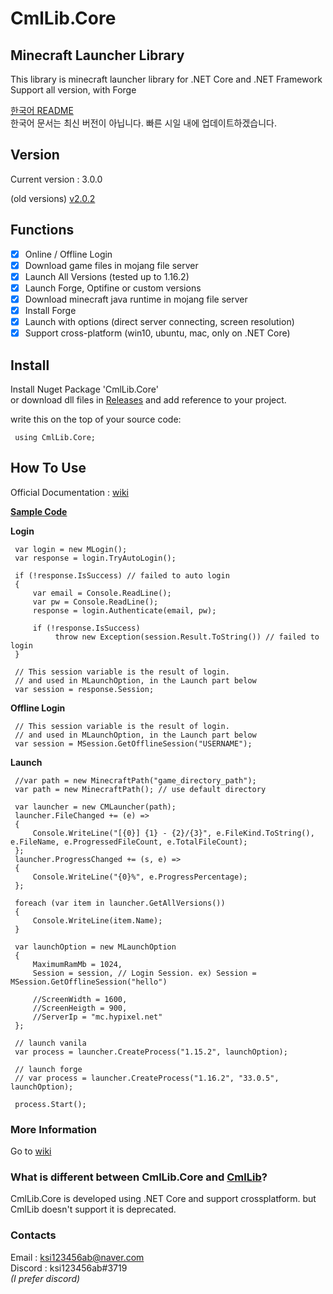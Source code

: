 # CmlLib.Core

## Minecraft Launcher Library

This library is minecraft launcher library for .NET Core and .NET Framework  
Support all version, with Forge

[한국어 README](https://github.com/AlphaBs/CmlLib.Core/blob/master/docs/README-kr.md)  
한국어 문서는 최신 버전이 아닙니다. 빠른 시일 내에 업데이트하겠습니다.

## Version

Current version : 3.0.0

(old versions)
[v2.0.2](https://github.com/AlphaBs/CmlLib.Core/tree/v2.0.2)

## Functions

-   [x] Online / Offline Login
-   [x] Download game files in mojang file server
-   [x] Launch All Versions (tested up to 1.16.2)
-   [x] Launch Forge, Optifine or custom versions
-   [x] Download minecraft java runtime in mojang file server
-   [x] Install Forge
-   [x] Launch with options (direct server connecting, screen resolution)
-   [x] Support cross-platform (win10, ubuntu, mac, only on .NET Core)

## **Install**

Install Nuget Package 'CmlLib.Core'  
or download dll files in [Releases](https://github.com/AlphaBs/CmlLib.Core/releases) and add reference to your project.

write this on the top of your source code:

     using CmlLib.Core;

## How To Use

Official Documentation : [wiki](https://github.com/AlphaBs/CmlLib.Core/wiki)

**[Sample Code](https://github.com/AlphaBs/CmlLib.Core/wiki/Sample-Code)**

**Login**

     var login = new MLogin();
     var response = login.TryAutoLogin();

     if (!response.IsSuccess) // failed to auto login
     {
         var email = Console.ReadLine();
         var pw = Console.ReadLine();
         response = login.Authenticate(email, pw);

         if (!response.IsSuccess)
              throw new Exception(session.Result.ToString()) // failed to login
     }

     // This session variable is the result of login.
     // and used in MLaunchOption, in the Launch part below
     var session = response.Session;

**Offline Login**

     // This session variable is the result of login.
     // and used in MLaunchOption, in the Launch part below
     var session = MSession.GetOfflineSession("USERNAME");

**Launch**

     //var path = new MinecraftPath("game_directory_path");
     var path = new MinecraftPath(); // use default directory

     var launcher = new CMLauncher(path);
     launcher.FileChanged += (e) =>
     {
         Console.WriteLine("[{0}] {1} - {2}/{3}", e.FileKind.ToString(), e.FileName, e.ProgressedFileCount, e.TotalFileCount);
     };
     launcher.ProgressChanged += (s, e) =>
     {
         Console.WriteLine("{0}%", e.ProgressPercentage);
     };

     foreach (var item in launcher.GetAllVersions())
     {
         Console.WriteLine(item.Name);
     }

     var launchOption = new MLaunchOption
     {
         MaximumRamMb = 1024,
         Session = session, // Login Session. ex) Session = MSession.GetOfflineSession("hello")

         //ScreenWidth = 1600,
         //ScreenHeigth = 900,
         //ServerIp = "mc.hypixel.net"
     };

     // launch vanila
     var process = launcher.CreateProcess("1.15.2", launchOption);

     // launch forge
     // var process = launcher.CreateProcess("1.16.2", "33.0.5", launchOption);

     process.Start();

### More Information

Go to [wiki](https://github.com/AlphaBs/CmlLib.Core/wiki/MLaunchOption)

### What is different between CmlLib.Core and [CmlLib](https://github.com/AlphaBs/MinecraftLauncherLibrary)?

CmlLib.Core is developed using .NET Core and support crossplatform. but CmlLib doesn't support it is deprecated.

### Contacts

Email : ksi123456ab@naver.com  
Discord : ksi123456ab#3719  
_(I prefer discord)_

